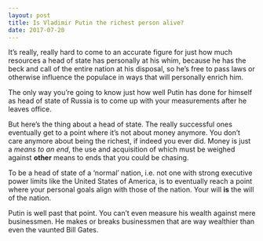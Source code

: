 ```yaml
---
layout: post
title: Is Vladimir Putin the richest person alive?
date: 2017-07-20
---
```


<p>It’s really, really hard to come to an accurate figure for just how much resources a head of state has personally at his whim, because he has the beck and call of the entire nation at his disposal, so he’s free to pass laws or otherwise influence the populace in ways that will personally enrich him.</p><p>The only way you’re going to know just how well Putin has done for himself as head of state of Russia is to come up with your measurements after he leaves office.</p><p>But here’s the thing about a head of state. The really successful ones eventually get to a point where it’s not about money anymore. You don’t care anymore about being the richest, if indeed you ever did. Money is just a <i>means to an end</i>, the use and acquisition of which must be weighed against <b>other</b> means to ends that you could be chasing.</p><p>To be a head of state of a ‘normal’ nation, i.e. not one with strong executive power limits like the United States of America, is to eventually reach a point where your personal goals align with those of the nation. Your will <b>is</b> the will of the nation.</p><p>Putin is well past that point. You can’t even measure his wealth against mere businessmen. He makes or breaks businessmen that are way wealthier than even the vaunted Bill Gates.</p>
